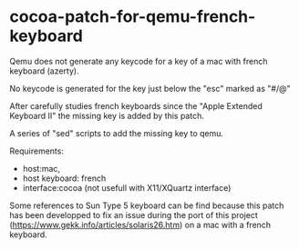 # cocoa-patch-for-qemu-french-keyboard

Qemu does not generate any keycode for a key of a mac with french keyboard (azerty).

No keycode is generated for the key just below the "esc" marked as "#/@"

After carefully studies french keyboards since the "Apple Extended Keyboard II" the missing key is added by this patch.

A series of "sed" scripts to add the missing key to qemu.

Requirements:
  - host:mac,
  - host keyboard: french
  - interface:cocoa (not usefull with X11/XQuartz interface)

Some references to Sun Type 5 keyboard can be find because this patch has been developped to fix an issue during the port of this project (https://www.gekk.info/articles/solaris26.htm) on a mac with a french keyboard.

